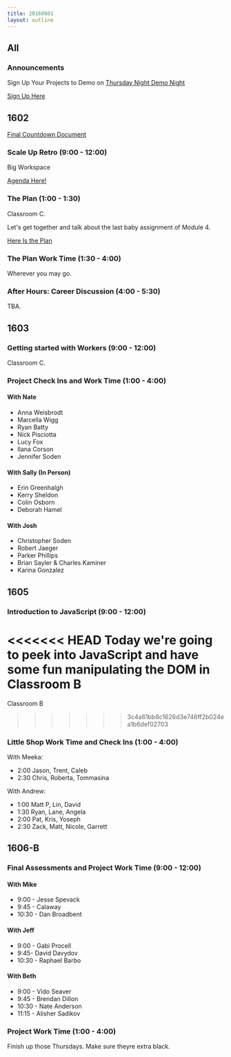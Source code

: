 ```yaml
---
title: 20160801
layout: outline
---
```



## All

### Announcements

Sign Up Your Projects to Demo on [Thursday Night Demo Night](http://www.meetup.com/Turing-Community-Events/events/232879633/)

[Sign Up Here](https://goo.gl/forms/xFnaV0Ms1ZSGC9Wn2)

## 1602

[Final Countdown Document](https://gist.github.com/rrgayhart/35784c39bc7dcb8561fcbd68ef34c98f)

### Scale Up Retro (9:00 - 12:00)

Big Workspace

[Agenda Here!](https://gist.github.com/rrgayhart/d8569bc41ea0f6dbf49b215e241daa74)

### The Plan (1:00 - 1:30)

Classroom C.

Let's get together and talk about the last baby assignment of Module 4.

[Here Is the Plan](https://github.com/turingschool/ruby-submissions/tree/master/1602/module_4_assignments/the-plan)

### The Plan Work Time (1:30 - 4:00)

Wherever you may go.

### After Hours: Career Discussion (4:00 - 5:30)

TBA.

## 1603

### Getting started with Workers (9:00 - 12:00)

Classroom C.

### Project Check Ins and Work Time (1:00 - 4:00)

#### With Nate

* Anna Weisbrodt
* Marcella Wigg
* Ryan Batty
* Nick Pisciotta
* Lucy Fox
* Ilana Corson
* Jennifer Soden

#### With Sally (In Person)

* Erin Greenhalgh
* Kerry Sheldon
* Colin Osborn
* Deborah Hamel

#### With Josh

* Christopher Soden
* Robert Jaeger
* Parker Phillips
* Brian Sayler & Charles Kaminer
* Karina Gonzalez



## 1605

### Introduction to JavaScript (9:00 - 12:00)

<<<<<<< HEAD
Today we're going to peek into JavaScript and have some fun manipulating the DOM in Classroom B
=======
Classroom B
>>>>>>> 3c4a61bb8c1626d3e746ff2b024ea1b6def02703

### Little Shop Work Time and Check Ins (1:00 - 4:00)

With Meeka:

* 2:00 Jason, Trent, Caleb
* 2:30 Chris, Roberta, Tommasina

With Andrew:

* 1:00 Matt P, Lin, David
* 1:30 Ryan, Lane, Angela
* 2:00 Pat, Kris, Yoseph
* 2:30 Zack, Matt, Nicole, Garrett

## 1606-B

### Final Assessments and Project Work Time (9:00 - 12:00)

#### With Mike
* 9:00 - Jesse Spevack
* 9:45 - Calaway
* 10:30 - Dan Broadbent

#### With Jeff
* 9:00 - Gabi Procell
* 9:45- David Davydov
* 10:30 - Raphael Barbo

#### With Beth
* 9:00 - Vido Seaver
* 9:45 - Brendan Dillon
* 10:30 - Nate Anderson
* 11:15 - Alisher Sadikov

### Project Work Time (1:00 - 4:00)

Finish up those Thursdays. Make sure theyre extra black.
